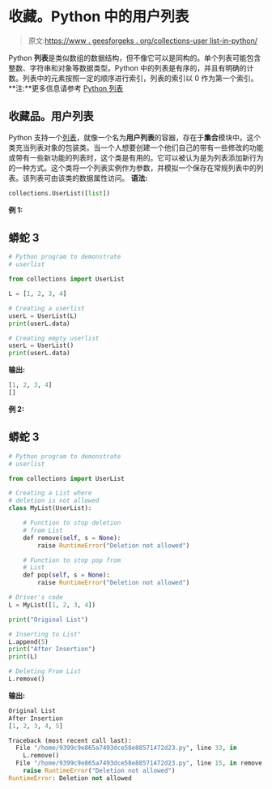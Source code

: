 # 收藏。Python 中的用户列表

> 原文:[https://www . geesforgeks . org/collections-user list-in-python/](https://www.geeksforgeeks.org/collections-userlist-in-python/)

Python **列表**是类似数组的数据结构，但不像它可以是同构的。单个列表可能包含整数、字符串和对象等数据类型。Python 中的列表是有序的，并且有明确的计数。列表中的元素按照一定的顺序进行索引，列表的索引以 0 作为第一个索引。
**注:**更多信息请参考 [Python 列表](https://www.geeksforgeeks.org/python-list/)

## 收藏品。用户列表

Python 支持一个[列表](https://www.geeksforgeeks.org/python-list/)，就像一个名为**用户列表**的容器，存在于**集合**模块中。这个类充当列表对象的包装类。当一个人想要创建一个他们自己的带有一些修改的功能或带有一些新功能的列表时，这个类是有用的。它可以被认为是为列表添加新行为的一种方式。这个类将一个列表实例作为参数，并模拟一个保存在常规列表中的列表。该列表可由该类的数据属性访问。
**语法:**

```py
collections.UserList([list])
```

**例 1:**

## 蟒蛇 3

```py
# Python program to demonstrate
# userlist

from collections import UserList

L = [1, 2, 3, 4]

# Creating a userlist
userL = UserList(L)
print(userL.data)

# Creating empty userlist
userL = UserList()
print(userL.data)
```

**输出:**

```py
[1, 2, 3, 4]
[]
```

**例 2:**

## 蟒蛇 3

```py
# Python program to demonstrate
# userlist

from collections import UserList

# Creating a List where
# deletion is not allowed
class MyList(UserList):

    # Function to stop deletion
    # from List
    def remove(self, s = None):
        raise RuntimeError("Deletion not allowed")

    # Function to stop pop from
    # List
    def pop(self, s = None):
        raise RuntimeError("Deletion not allowed")

# Driver's code
L = MyList([1, 2, 3, 4])

print("Original List")

# Inserting to List"
L.append(5)
print("After Insertion")
print(L)

# Deleting From List
L.remove()
```

**输出:**

```py
Original List
After Insertion
[1, 2, 3, 4, 5]
```

```py
Traceback (most recent call last):
  File "/home/9399c9e865a7493dce58e88571472d23.py", line 33, in 
    L.remove()
  File "/home/9399c9e865a7493dce58e88571472d23.py", line 15, in remove
    raise RuntimeError("Deletion not allowed")
RuntimeError: Deletion not allowed
```